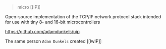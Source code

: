 > micro [[IP]]

Open-source implementation of the TCP/IP network protocol stack intended for use with tiny 8- and 16-bit microcontrollers

https://github.com/adamdunkels/uip

The same person `Adam Dunkels` created [[lwIP]]